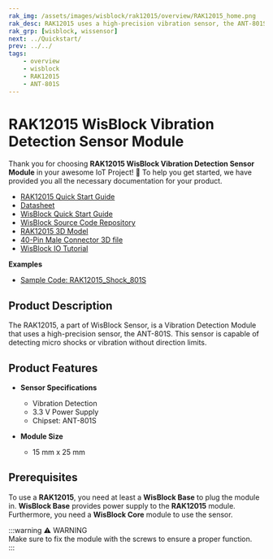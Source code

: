 ```yaml
---
rak_img: /assets/images/wisblock/rak12015/overview/RAK12015_home.png
rak_desc: RAK12015 uses a high-precision vibration sensor, the ANT-801S. This sensor is capable of detecting micro shocks or vibration without direction limits.
rak_grp: [wisblock, wissensor]
next: ../Quickstart/
prev: ../../
tags:
    - overview
    - wisblock
    - RAK12015
    - ANT-801S
---
```



# RAK12015 WisBlock Vibration Detection Sensor Module

Thank you for choosing **RAK12015 WisBlock Vibration Detection Sensor Module** in your awesome IoT Project! 🎉 To help you get started, we have provided you all the necessary documentation for your product.

* [RAK12015 Quick Start Guide](../Quickstart/)
* [Datasheet](../Datasheet/)
* <a href="../../Quickstart/" target="_blank">WisBlock Quick Start Guide</a>
* [WisBlock Source Code Repository](https://github.com/RAKWireless/WisBlock/)
* [RAK12015 3D Model](https://downloads.rakwireless.com/3D_File/WisBlock/3D_RAK12015.stp)
* [40-Pin Male Connector 3D file](https://downloads.rakwireless.com/3D_File/Accessory/WisConnector/M40S1003K6M.stp)
* [WisBlock IO Tutorial](/Knowledge-Hub/Learn/WisBlock-IO-Tutorial/)

**Examples**

* [Sample Code: RAK12015_Shock_801S](https://github.com/RAKWireless/WisBlock/tree/561cfc8ad9d1b0f8c8f2e5c7223f5fd4d45f273f/examples/common/IO/RAK12015_Shock_801S.ino)

## Product Description

The RAK12015, a part of WisBlock Sensor, is a Vibration Detection Module that uses a high-precision sensor, the ANT-801S. This sensor is capable of detecting micro shocks or vibration without direction limits.


## Product Features

* **Sensor Specifications**
    * Vibration Detection
    * 3.3&nbsp;V Power Supply
    * Chipset: ANT-801S
  
* **Module Size**
    * 15&nbsp;mm x 25&nbsp;mm

## Prerequisites

To use a **RAK12015**, you need at least a **WisBlock Base** to plug the module in. **WisBlock Base** provides power supply to the **RAK12015** module. Furthermore, you need a **WisBlock Core** module to use the sensor.

:::warning ⚠️ WARNING    
Make sure to fix the module with the screws to ensure a proper function.    
:::